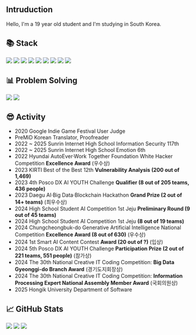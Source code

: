 ## Intruduction
Hello, I'm a 19 year old student and I'm studying in South Korea.

## 📚 Stack
![](https://img.shields.io/badge/C++-%2300599C.svg?style=flat-square&logo=c%2B%2B&logoColor=white)
![](https://img.shields.io/badge/Python-3670A0?style=flat-square&logo=python&logoColor=ffdd54)
![](https://img.shields.io/badge/TypeScript-%23007ACC.svg?style=flat-square&logo=typescript&logoColor=white)
![](https://img.shields.io/badge/Next-black?style=flat-square&logo=next.js&logoColor=white)
![](https://img.shields.io/badge/TensorFlow-%23FF6F00.svg?style=flat-square&logo=TensorFlow&logoColor=white)
![](https://img.shields.io/badge/OpenCV-%23white.svg?style=flat-square&logo=opencv&logoColor=white)
![](https://img.shields.io/badge/Adobe%20After%20Effects-9999FF.svg?style=flat-square&logo=Adobe%20After%20Effects&logoColor=white)
![](https://img.shields.io/badge/Adobe%20Illustrator-%23FF9A00.svg?style=flat-square&logo=adobe%20illustrator&logoColor=white)
![](https://img.shields.io/badge/Figma-%23F24E1E.svg?style=flat-square&logo=figma&logoColor=white)

## 📊 Problem Solving
<a href="https://solved.ac/pauljjang410" target="_blank"><img src="https://github-readme-solvedac.hyp3rflow.vercel.app/api/?handle=pauljjang410"></a>
<a href="https://www.acmicpc.net/user/pauljjang410" target="_blank"><img src="https://bojstat.vulcan.site/v2/en/pauljjang410"></a>

## 😎 Activity
- 2020 Google Indie Game Festival User Judge
- PreMiD Korean Translator, Proofreader
- 2022 ~ 2025 Sunrin Internet High School Information Security 117th
- 2022 ~ 2025 Sunrin Internet High School Emotion 6th
- 2022 Hyundai AutoEver·Work Together Foundation White Hacker Competition **Excellence Award** (우수상)
- 2023 KIRTI Best of the Best 12th **Vulnerability Analysis (200 out of 1,469)**
- 2023 4th Posco DX AI YOUTH Challenge **Qualifier (8 out of 205 teams, 436 people)**
- 2023 Daegu AI·Big Data·Blockchain Hackathon **Grand Prize (2 out of 14+ teams)** (최우수상)
- 2024 High School Student AI Competition 1st Jeju **Preliminary Round (9 out of 45 teams)**
- 2024 High School Student AI Competition 1st Jeju **(8 out of 19 teams)**
- 2024 Chungcheongbuk-do Generative Artificial Intelligence National Competition **Excellence Award (8 out of 630)** (우수상)
- 2024 1st Smart AI Content Contest **Award (20 out of ?)** (입상)
- 2024 5th Posco DX AI YOUTH Challenge **Participation Prize (2 out of 221 teams, 551 people)** (참가상)
- 2024 The 30th National Creative IT Coding Competition: **Big Data Gyeonggi-do Branch Award** (경기도지회장상)
- 2024 The 30th National Creative IT Coding Competition: **Information Processing Expert National Assembly Member Award** (국회의원상)
- 2025 Hongik University Department of Software

## 📈 GitHub Stats
![](https://github-readme-stats.vercel.app/api/top-langs/?username=GreenScreen410&langs_count=3)
![](https://github-readme-stats.vercel.app/api?username=GreenScreen410&show_icons=true)
![](https://github-readme-stats.vercel.app/api/wakatime?username=GreenScreen410\&layout=compact)
